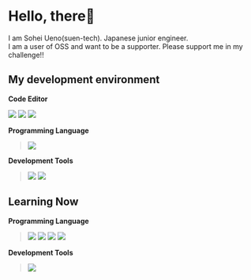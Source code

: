 # Hello, there🤗
I am Sohei Ueno(suen-tech). Japanese junior engineer.<br>
I am a user of OSS and want to be a supporter. Please support me in my challenge!!

## My development environment

**Code Editor** 
> <a href="https://code.visualstudio.com/" target="_blank" rel="noopener noreferrer">
<img src="https://img.shields.io/badge/-Visual%20Studio%20Code-007ACC.svg?logo=visual-studio-code&style=flat-square"></a>
<img src="https://img.shields.io/badge/-PyCharm%20Professional-000000.svg?logo=pycharm&style=flat-square">
<a href="https://www.jetbrains.com/idea/" target="_blank" rel="noopener noreferrer">
<img src="https://img.shields.io/badge/-Intellij_IDEA-000.svg?logo=intellij-idea&style=flat-square"></a><br>

**Programming Language** 
> <a href="https://www.python.org/" target="_blank" rel="noopener noreferrer"><img src="https://img.shields.io/badge/-Python-F9DC3E.svg?logo=python&style=flat-square"></a>

**Development Tools**
> <a href="https://github.com" target="_blank" rel="nopener noreferrer"><img src="https://img.shields.io/badge/-GitHub-181717.svg?logo=github&style=flat-square"></a> <a href="https://git-scm.com/"><img src="https://img.shields.io/badge/-Git-EEE.svg?logo=git&style=flat-square"></a>
 
 
## Learning Now

**Programming Language**
> <img src="https://img.shields.io/badge/Javascript-276DC3.svg?logo=javascript&style=flat-square"> <a href="https://www.typescriptlang.org/"><img src="https://img.shields.io/badge/-TypeScript-yellow.svg?logo=typescript&style=flat-square"></a> <a href="https://www.rust-lang.org/"><img src="https://img.shields.io/badge/-Rust-000.svg?logo=rust&style=flat-square"></a> <a href="https://go.dev"><img src="https://img.shields.io/badge/-Go-76E1FE.svg?logo=go&style=flat-square"></a>

**Development Tools**
> <a href="https://www.docker.com/" target="_blank" rel="noopener noreferrer"><img src="https://img.shields.io/badge/-Docker-EEE.svg?logo=docker&style=flat-square"></a>
